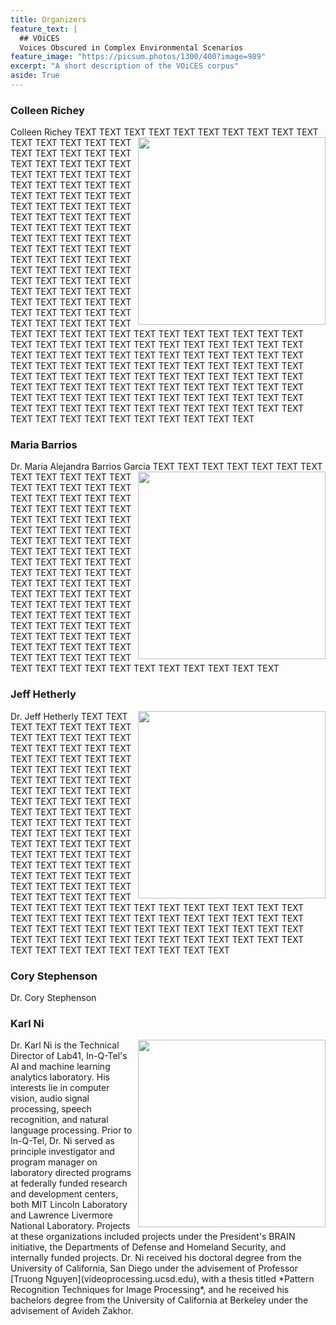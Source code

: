 ```yaml
---
title: Organizers
feature_text: |
  ## VOiCES
  Voices Obscured in Complex Environmental Scenarios
feature_image: "https://picsum.photos/1300/400?image=989"
excerpt: "A short description of the VOiCES corpus"
aside: True
---
```


### Colleen Richey

Colleen Richey TEXT TEXT TEXT TEXT TEXT TEXT TEXT TEXT
<img align="right" width="300" src="https://www.sri.com/sites/default/files/styles/node_main/public/bios/colleen_richey_mp_310x226.jpg">
TEXT TEXT TEXT TEXT TEXT TEXT TEXT TEXT TEXT TEXT TEXT TEXT TEXT TEXT TEXT TEXT TEXT TEXT
TEXT TEXT TEXT TEXT TEXT TEXT TEXT TEXT TEXT TEXT TEXT TEXT TEXT TEXT TEXT TEXT TEXT TEXT
TEXT TEXT TEXT TEXT TEXT TEXT TEXT TEXT TEXT TEXT TEXT TEXT TEXT TEXT TEXT TEXT TEXT TEXT
TEXT TEXT TEXT TEXT TEXT TEXT TEXT TEXT TEXT TEXT TEXT TEXT TEXT TEXT TEXT TEXT TEXT TEXT
TEXT TEXT TEXT TEXT TEXT TEXT TEXT TEXT TEXT TEXT TEXT TEXT TEXT TEXT TEXT TEXT TEXT TEXT
TEXT TEXT TEXT TEXT TEXT TEXT TEXT TEXT TEXT TEXT TEXT TEXT TEXT TEXT TEXT TEXT TEXT TEXT
TEXT TEXT TEXT TEXT TEXT TEXT TEXT TEXT TEXT TEXT TEXT TEXT TEXT TEXT TEXT TEXT TEXT TEXT
TEXT TEXT TEXT TEXT TEXT TEXT TEXT TEXT TEXT TEXT TEXT TEXT TEXT TEXT TEXT TEXT TEXT TEXT
TEXT TEXT TEXT TEXT TEXT TEXT TEXT TEXT TEXT TEXT TEXT TEXT TEXT TEXT TEXT TEXT TEXT TEXT
TEXT TEXT TEXT TEXT TEXT TEXT TEXT TEXT TEXT TEXT TEXT TEXT TEXT TEXT TEXT TEXT TEXT TEXT
TEXT TEXT TEXT TEXT TEXT TEXT TEXT TEXT TEXT TEXT TEXT TEXT TEXT TEXT TEXT TEXT TEXT TEXT


### Maria Barrios

Dr. Maria Alejandra Barrios Garcia 
<img align="right" width="300" src="http://www.rochester.edu/pr/Review/V71N6/images/feature2_2.jpg">
TEXT TEXT TEXT TEXT TEXT TEXT TEXT TEXT TEXT TEXT TEXT TEXT TEXT TEXT TEXT TEXT TEXT TEXT
TEXT TEXT TEXT TEXT TEXT TEXT TEXT TEXT TEXT TEXT TEXT TEXT TEXT TEXT TEXT TEXT TEXT TEXT
TEXT TEXT TEXT TEXT TEXT TEXT TEXT TEXT TEXT TEXT TEXT TEXT TEXT TEXT TEXT TEXT TEXT TEXT
TEXT TEXT TEXT TEXT TEXT TEXT TEXT TEXT TEXT TEXT TEXT TEXT TEXT TEXT TEXT TEXT TEXT TEXT
TEXT TEXT TEXT TEXT TEXT TEXT TEXT TEXT TEXT TEXT TEXT TEXT TEXT TEXT TEXT TEXT TEXT TEXT
TEXT TEXT TEXT TEXT TEXT TEXT TEXT TEXT TEXT TEXT TEXT TEXT TEXT TEXT TEXT TEXT TEXT TEXT

### Jeff Hetherly

Dr. Jeff Hetherly
<img align="right" width="300" src="https://media.licdn.com/mpr/mpr/shrinknp_200_200/AAEAAQAAAAAAAAgrAAAAJDQwNjM3MDAwLWZlZTQtNDU2Yy1iMzA1LWMxZDM3YWUyOWMwYQ.jpg">
TEXT TEXT TEXT TEXT TEXT TEXT TEXT TEXT TEXT TEXT TEXT TEXT TEXT TEXT TEXT TEXT TEXT TEXT
TEXT TEXT TEXT TEXT TEXT TEXT TEXT TEXT TEXT TEXT TEXT TEXT TEXT TEXT TEXT TEXT TEXT TEXT
TEXT TEXT TEXT TEXT TEXT TEXT TEXT TEXT TEXT TEXT TEXT TEXT TEXT TEXT TEXT TEXT TEXT TEXT
TEXT TEXT TEXT TEXT TEXT TEXT TEXT TEXT TEXT TEXT TEXT TEXT TEXT TEXT TEXT TEXT TEXT TEXT
TEXT TEXT TEXT TEXT TEXT TEXT TEXT TEXT TEXT TEXT TEXT TEXT TEXT TEXT TEXT TEXT TEXT TEXT
TEXT TEXT TEXT TEXT TEXT TEXT TEXT TEXT TEXT TEXT TEXT TEXT TEXT TEXT TEXT TEXT TEXT TEXT
TEXT TEXT TEXT TEXT TEXT TEXT TEXT TEXT TEXT TEXT TEXT TEXT TEXT TEXT TEXT TEXT TEXT TEXT
TEXT TEXT TEXT TEXT TEXT TEXT TEXT TEXT TEXT TEXT TEXT TEXT TEXT TEXT TEXT TEXT TEXT TEXT


### Cory Stephenson

Dr. Cory Stephenson


### Karl Ni

<img align="right" width="300" src="https://pbs.twimg.com/profile_images/753626585773793280/AtEfWgvZ_400x400.jpg">
Dr. Karl Ni is the Technical Director of Lab41, In-Q-Tel's AI and machine learning analytics laboratory. His interests lie in computer vision, audio signal processing, speech recognition, and natural language processing. Prior to In-Q-Tel, Dr. Ni served as principle investigator and program manager on laboratory directed programs at federally funded research and development centers, both MIT Lincoln Laboratory and Lawrence Livermore National Laboratory. Projects at these organizations included projects under the President's BRAIN initiative, the Departments of Defense and Homeland Security, and internally funded projects. Dr. Ni received his doctoral degree from the University of California, San Diego under the advisement of Professor [Truong Nguyen](videoprocessing.ucsd.edu), with a thesis titled *Pattern Recognition Techniques for Image Processing*, and he received his bachelors degree from the University of California at Berkeley under the advisement of Avideh Zakhor.
